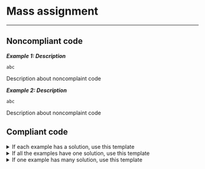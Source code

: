 # Mass assignment

<hr>

## Noncompliant code

***Example 1: Description***

``` <language>
abc
```

Description about noncomplaint code

***Example 2: Description***

``` <language>
abc
```

Description about noncomplaint code

## Compliant code

<details>
<summary>If each example has a solution, use this template</summary>

***Example 1: Description***

``` <language>
def
```

Description about complaint code
</details>

<details>
<summary>If all the examples have one solution, use this template</summary>

``` <language>
def
```

Description about complaint code
</details>

<details>
<summary>If one example has many solution, use this template</summary>

***Example 1: Description***

- **Solution 1: Description**
    ``` <language>
    def
    ```
    Description about complaint code

- **Solution 2: Description**
    ``` <language>
    def
    ```
    Description about complaint code

</details>